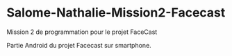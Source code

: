 # Salome-Nathalie-Mission2-Facecast
Mission 2 de programmation pour le projet FaceCast

Partie Android du projet Facecast sur smartphone.
